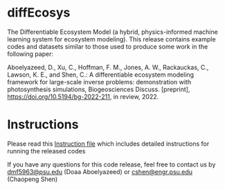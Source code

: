 # diffEcosys
The Differentiable Ecosystem Model (a hybrid, physics-informed machine learning system for ecosystem modeling).
This release contains example codes and datasets similar to those used to produce some work in the following paper:

Aboelyazeed, D., Xu, C., Hoffman, F. M., Jones, A. W., Rackauckas, C., Lawson, K. E., and Shen, C.: A differentiable ecosystem modeling framework for large-scale inverse problems: demonstration with photosynthesis simulations, Biogeosciences Discuss. [preprint], https://doi.org/10.5194/bg-2022-211, in review, 2022.

# Instructions
Please read this [Instruction file](https://github.com/hydroPKDN/diffEcosys/blob/main/Instructions_README.pdf) which includes detailed instructions for running the released codes

If you have any questions for this code release, feel free to contact us by dmf5963@psu.edu (Doaa Aboelyazeed) or cshen@engr.psu.edu (Chaopeng Shen)
